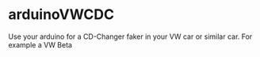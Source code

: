 # arduinoVWCDC
Use your arduino for a CD-Changer faker in your VW car or similar car. For example a VW Beta
